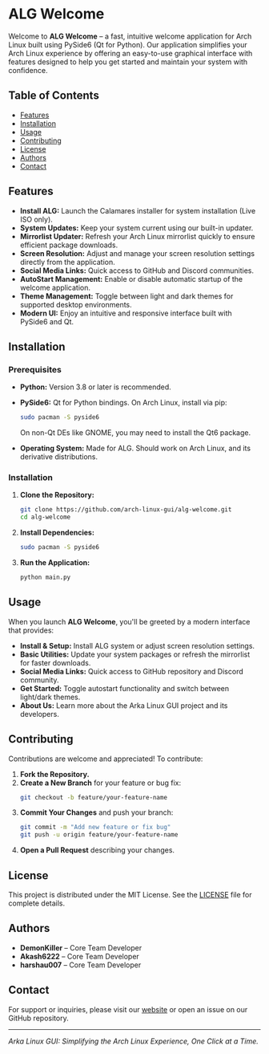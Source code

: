 # ALG Welcome

Welcome to **ALG Welcome** – a fast, intuitive welcome application for Arch Linux built using PySide6 (Qt for Python). Our application simplifies your Arch Linux experience by offering an easy-to-use graphical interface with features designed to help you get started and maintain your system with confidence.

## Table of Contents

- [Features](#features)
- [Installation](#installation)
- [Usage](#usage)
- [Contributing](#contributing)
- [License](#license)
- [Authors](#authors)
- [Contact](#contact)

## Features

- **Install ALG:** Launch the Calamares installer for system installation (Live ISO only).
- **System Updates:** Keep your system current using our built-in updater.
- **Mirrorlist Updater:** Refresh your Arch Linux mirrorlist quickly to ensure efficient package downloads.
- **Screen Resolution:** Adjust and manage your screen resolution settings directly from the application.
- **Social Media Links:** Quick access to GitHub and Discord communities.
- **AutoStart Management:** Enable or disable automatic startup of the welcome application.
- **Theme Management:** Toggle between light and dark themes for supported desktop environments.
- **Modern UI:** Enjoy an intuitive and responsive interface built with PySide6 and Qt.

## Installation

### Prerequisites

- **Python:** Version 3.8 or later is recommended.
- **PySide6:** Qt for Python bindings. On Arch Linux, install via pip:
  ```bash
  sudo pacman -S pyside6
  ```
  On non-Qt DEs like GNOME, you may need to install the Qt6 package.

- **Operating System:** Made for ALG. Should work on Arch Linux, and its derivative distributions.

### Installation

1. **Clone the Repository:**
   ```bash
   git clone https://github.com/arch-linux-gui/alg-welcome.git
   cd alg-welcome
   ```

2. **Install Dependencies:**
   ```bash
   sudo pacman -S pyside6
   ```

3. **Run the Application:**
   ```bash
   python main.py
   ```

## Usage

When you launch **ALG Welcome**, you'll be greeted by a modern interface that provides:

- **Install & Setup:** Install ALG system or adjust screen resolution settings.
- **Basic Utilities:** Update your system packages or refresh the mirrorlist for faster downloads.
- **Social Media Links:** Quick access to GitHub repository and Discord community.
- **Get Started:** Toggle autostart functionality and switch between light/dark themes.
- **About Us:** Learn more about the Arka Linux GUI project and its developers.

## Contributing

Contributions are welcome and appreciated! To contribute:

1. **Fork the Repository.**
2. **Create a New Branch** for your feature or bug fix:
   ```bash
   git checkout -b feature/your-feature-name
   ```
3. **Commit Your Changes** and push your branch:
   ```bash
   git commit -m "Add new feature or fix bug"
   git push -u origin feature/your-feature-name
   ```
4. **Open a Pull Request** describing your changes.

## License

This project is distributed under the MIT License. See the [LICENSE](LICENSE) file for complete details.

## Authors

- **DemonKiller** – Core Team Developer
- **Akash6222** – Core Team Developer
- **harshau007** – Core Team Developer

## Contact

For support or inquiries, please visit our [website](https://www.arkalinuxgui.org) or open an issue on our GitHub repository.

---

*Arka Linux GUI: Simplifying the Arch Linux Experience, One Click at a Time.*

